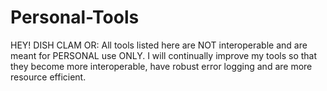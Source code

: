 # Personal-Tools
HEY! DISH CLAM OR: All tools listed here are NOT interoperable and are meant for PERSONAL use ONLY. I will continually improve my tools so that they become more interoperable, have robust error logging and are more resource efficient.

